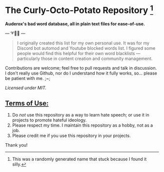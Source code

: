 # The Curly-Octo-Potato Repository [^1]
**Auderox's bad word database, all in plain text files for ease-of-use.**

— ➰🐙🥔 —

> I originally created this list for my own personal use. It was for my Discord bot automod and Youtube blocked words list. 
I figured some people would find this helpful for their own word blacklists — particularly those in content creation and community management. 

Contributions are welcome; feel free to pull requests and talk in discussion. 
I don't really use Github, nor do I understand how it fully works, so... please be patient with me. ;~;

*Licensed under MIT.*

## <ins> Terms of Use: </ins>

1. Do _not_ use this repository as a way to learn hate speech; or use it in projects to promote hateful ideology.
2. Please respect my time. I maintain this repository as a hobby, not as a job.
3. Please credit me if you use this repository in your projects.

Thank you!

[^1]: This was a randomly generated name that stuck because I found it silly.
